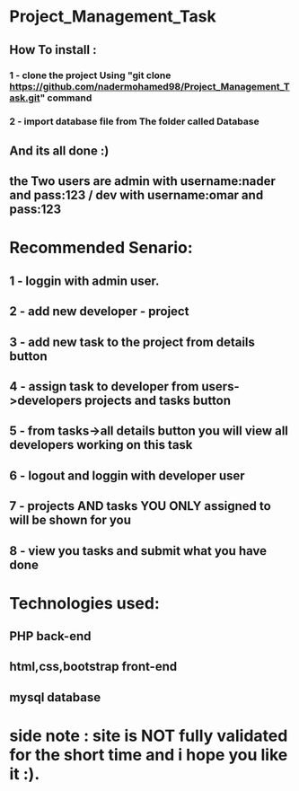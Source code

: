 # Project_Management_Task
## How To install :
### 1 - clone the project Using "git clone https://github.com/nadermohamed98/Project_Management_Task.git" command
### 2 - import database file from The folder called Database
## And its all done :)
## the Two users are admin with username:nader and pass:123 / dev with username:omar and pass:123

# Recommended Senario:
## 1 - loggin with admin user.
## 2 - add new developer - project
## 3 - add new task to the project from details button
## 4 - assign task to developer from users->developers projects and tasks button
## 5 - from tasks->all details button you will view all developers working on this task
## 6 - logout and loggin with developer user
## 7 - projects AND tasks YOU ONLY assigned to will be shown for you
## 8 - view you tasks and submit what you have done

# Technologies used:
## PHP back-end
## html,css,bootstrap front-end
## mysql database

# side note : site is NOT fully validated for the short time and i hope you like it :).
